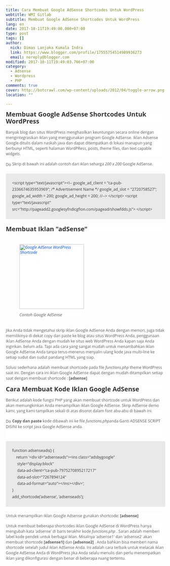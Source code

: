 ```yaml
---
title: Cara Membuat Google AdSense Shortcodes Untuk WordPress
webtitle: WMI Gitlab
subtitle: Membuat Google AdSense Shortcodes Untuk WordPress
lang: en
date: 2017-10-11T19:49:00.000+07:00
type: post
tags: []
author:
  nick: Dimas Lanjaka Kumala Indra
  link: https://www.blogger.com/profile/17555754514989936273
  email: noreply@blogger.com
modified: 2017-10-11T19:49:03.766+07:00
category:
  - Adsense
  - Wordpress
  - PHP
comments: true
cover: http://botcrawl.com/wp-content/uploads/2012/04/toggle-arrow.png
location: ""

---
```


<h3 style="background-color: white; box-sizing: inherit; clear: both; color: #333333; font-family: &quot;Open Sans&quot;, Helvetica, Arial, sans-serif; font-size: 1.25rem; line-height: 1.1; margin-bottom: 0.9375rem; margin-top: 0px; word-break: break-word; word-wrap: break-word;"><span class="notranslate" style="box-sizing: inherit;">Membuat Google AdSense Shortcodes Untuk WordPress</span></h3><div style="background-color: white; box-sizing: inherit; color: #5d5d5d; font-family: &quot;Open Sans&quot;, Helvetica, Arial, sans-serif; font-size: 12.25px; margin-bottom: 0.9375rem; word-break: break-word; word-wrap: break-word;"><span class="notranslate" style="box-sizing: inherit;">Banyak blog dan situs WordPress menghasilkan keuntungan secara online dengan mengintegrasikan iklan yang menggunakan program Google AdSense.</span>&nbsp;<span class="notranslate" style="box-sizing: inherit;">Iklan Adsense Google ditulis dalam naskah java dan dapat ditempatkan di lokasi manapun yang berbunyi HTML, seperti halaman WordPRess, posts, theme files, dan text capable widgets.</span></div><div style="background-color: white; box-sizing: inherit; color: #5d5d5d; font-family: &quot;Open Sans&quot;, Helvetica, Arial, sans-serif; font-size: 12.25px; margin-bottom: 0.9375rem; word-break: break-word; word-wrap: break-word;"><img alt="Down" class="alignnone size-full wp-image-4110" src="http://botcrawl.com/wp-content/uploads/2012/04/toggle-arrow.png" height="10" style="border: 0px; box-sizing: inherit; height: auto; max-width: 100%; vertical-align: middle;" title="toggle-panah" width="17">&nbsp;<span class="notranslate" style="box-sizing: inherit;">Skrip di bawah ini adalah contoh dari iklan seharga&nbsp;<em style="box-sizing: inherit;">200 x 200</em>&nbsp;Google AdSense.</span></div><div style="background-color: white; box-sizing: inherit; color: #5d5d5d; font-family: &quot;Open Sans&quot;, Helvetica, Arial, sans-serif; font-size: 12.25px; margin-bottom: 0.9375rem; word-break: break-word; word-wrap: break-word;"><span class="notranslate" style="box-sizing: inherit;"></span></div><pre style="background-color: #e9e9e9; border-radius: 2px; box-sizing: inherit; color: #373a3c; font-family: &quot;Open Sans&quot;, Helvetica, Arial, sans-serif; font-size: 12.25px; font-stretch: inherit; font-variant-numeric: inherit; line-height: 1.7; margin-bottom: 20px; margin-top: 20px; max-width: 100%; overflow: auto; padding: 20px; white-space: pre-wrap; word-break: break-word; word-wrap: break-word;">&lt;script type="text/javascript"&gt;&lt;!-- google_ad_client = "ca-pub-2336674635953969"; /* Advertisement Name */ google_ad_slot = "2720758527"; google_ad_width = 200; google_ad_height = 200; //--&gt; &lt;/script&gt; &lt;script type="text/javascript" src="http://pageadd2.googlesyfndicgfion.com/pagead/showfdds.js"&gt; &lt;/script&gt;</pre><h3 style="background-color: white; box-sizing: inherit; clear: both; color: #333333; font-family: &quot;Open Sans&quot;, Helvetica, Arial, sans-serif; font-size: 1.25rem; line-height: 1.1; margin-bottom: 0.9375rem; margin-top: 0px; word-break: break-word; word-wrap: break-word;"><span class="notranslate" style="box-sizing: inherit;">Membuat Iklan "adSense"</span></h3><br><figure class="wp-caption alignright" id="attachment_7777" style="background-color: white; box-sizing: inherit; color: #5d5d5d; font-family: &quot;Open Sans&quot;, Helvetica, Arial, sans-serif; font-size: 12.25px; font-style: italic; line-height: 1.35; margin: 5px 0px 15px 3.5em; max-width: 100%; width: 204px;"><a href="https://res.cloudinary.com/dimaslanjaka/image/fetch/http://botcrawl.com/wp-content/uploads/2012/07/Google-AdSense-WordPress-Shortcode.png" style="background-color: transparent; box-sizing: inherit; color: #004ddc; outline: none; text-decoration-line: none; touch-action: manipulation;" rel="noopener noreferer nofollow"><img alt="Google AdSense WordPress Shortcode" class="size-full wp-image-7777" height="204" sizes="(max-width: 204px) 100vw, 204px" src="https://res.cloudinary.com/dimaslanjaka/image/fetch/http://botcrawl.com/wp-content/uploads/2012/07/Google-AdSense-WordPress-Shortcode.png" srcset="http://botcrawl.com/wp-content/uploads/2012/07/Google-AdSense-WordPress-Shortcode.png 204w, https://res.cloudinary.com/dimaslanjaka/image/fetch/http://botcrawl.com/wp-content/uploads/2012/07/Google-AdSense-WordPress-Shortcode-150x150.png 150w" style="border: 0px; box-sizing: inherit; display: block; height: auto; max-width: 100%; vertical-align: middle;" title="Kode Pendek WordPress Google AdSense" width="204"></a><figcaption class="wp-caption-text" style="box-sizing: inherit; font-size: 13px; line-height: 1.35; margin: 10px 0px;"><span class="notranslate" style="box-sizing: inherit;">Contoh Google AdSense</span></figcaption></figure><br><div style="background-color: white; box-sizing: inherit; color: #5d5d5d; font-family: &quot;Open Sans&quot;, Helvetica, Arial, sans-serif; font-size: 12.25px; margin-bottom: 0.9375rem; word-break: break-word; word-wrap: break-word;"><span class="notranslate" style="box-sizing: inherit;">Jika Anda tidak mengetahui skrip iklan Google AdSense Anda dengan memori, juga tidak memilikinya di dekat copy dan paste ke blog atau situs WordPress Anda, penggunaan iklan AdSense Anda dengan mudah ke situs web WordPress Anda kapan saja Anda inginkan. belum ada.</span>&nbsp;<span class="notranslate" style="box-sizing: inherit;">Tapi ada cara yang sangat mudah untuk menambahkan iklan Google AdSense Anda tanpa terus-menerus menyalin ulang kode java multi-line ke setiap sudut dan sudut pandang HTML yang siap.</span></div><div style="background-color: white; box-sizing: inherit; color: #5d5d5d; font-family: &quot;Open Sans&quot;, Helvetica, Arial, sans-serif; font-size: 12.25px; margin-bottom: 0.9375rem; word-break: break-word; word-wrap: break-word;"><span class="notranslate" style="box-sizing: inherit;">Solusi sederhana adalah membuat shortcode pada file&nbsp;<em style="box-sizing: inherit;">functions.php</em>&nbsp;theme WordPress saat ini.</span>&nbsp;<span class="notranslate" style="box-sizing: inherit;">Dengan cara ini iklan Google AdSense dapat dengan mudah ditampilkan setiap saat dengan membuat shortcode :&nbsp;<strong style="box-sizing: inherit;">[adsense]</strong></span></div><h3 style="background-color: white; box-sizing: inherit; clear: both; color: #333333; font-family: &quot;Open Sans&quot;, Helvetica, Arial, sans-serif; font-size: 1.25rem; line-height: 1.1; margin-bottom: 0.9375rem; margin-top: 0px; word-break: break-word; word-wrap: break-word;"><span class="notranslate" style="box-sizing: inherit;">Cara Membuat Kode Iklan Google AdSense</span></h3><div style="background-color: white; box-sizing: inherit; color: #5d5d5d; font-family: &quot;Open Sans&quot;, Helvetica, Arial, sans-serif; font-size: 12.25px; margin-bottom: 0.9375rem; word-break: break-word; word-wrap: break-word;"><span class="notranslate" style="box-sizing: inherit;">Berikut adalah kode fungsi PHP yang akan membuat shortcode untuk WordPress dan akan memungkinkan Anda menampilkan iklan Google AdSense.</span>&nbsp;<span class="notranslate" style="box-sizing: inherit;">Skrip AdSense demo kami, yang kami tampilkan sekali di atas disorot dalam font abu-abu di bawah ini.</span></div><div style="background-color: white; box-sizing: inherit; color: #5d5d5d; font-family: &quot;Open Sans&quot;, Helvetica, Arial, sans-serif; font-size: 12.25px; margin-bottom: 0.9375rem; word-break: break-word; word-wrap: break-word;"><img alt="Down" class="alignnone size-full wp-image-4110" src="http://botcrawl.com/wp-content/uploads/2012/04/toggle-arrow.png" height="10" style="border: 0px; box-sizing: inherit; height: auto; max-width: 100%; vertical-align: middle;" title="toggle-panah" width="17">&nbsp;<span class="notranslate" style="box-sizing: inherit;"><strong style="box-sizing: inherit;">Copy dan paste</strong>&nbsp;kode dibawah ini ke file&nbsp;<em style="box-sizing: inherit;">functions.php</em>anda Ganti ADSENSE SCRIPT DISINI ke script java Google AdSense anda.</span><br><span class="notranslate" style="box-sizing: inherit;"></span><br><pre style="background-color: #e9e9e9; border-radius: 2px; box-sizing: inherit; color: #373a3c; font-family: &quot;Open Sans&quot;, Helvetica, Arial, sans-serif; font-stretch: inherit; font-variant-numeric: inherit; line-height: 1.7; margin-bottom: 20px; margin-top: 20px; max-width: 100%; overflow: auto; padding: 20px; white-space: pre-wrap; word-break: break-word; word-wrap: break-word;">function adsenseads() {<br>    return '&lt;div id="adsenseads"&gt;&lt;ins class="adsbygoogle"<br>     style="display:block"<br>     data-ad-client="ca-pub-7975270895217217"<br>     data-ad-slot="7267894124"<br>     data-ad-format="auto"&gt;&lt;/ins&gt;&lt;/div&gt;';<br>}<br>add_shortcode('adsense', 'adsenseads');</pre></div><div style="background-color: white; box-sizing: inherit; color: #5d5d5d; font-family: &quot;Open Sans&quot;, Helvetica, Arial, sans-serif; font-size: 12.25px; margin-bottom: 0.9375rem; word-break: break-word; word-wrap: break-word;"><span class="notranslate" style="box-sizing: inherit;">Untuk menampilkan iklan Google Adsense gunakan shortcode:&nbsp;<strong style="box-sizing: inherit;">[adsense]</strong></span></div><div style="background-color: white; box-sizing: inherit; color: #5d5d5d; font-family: &quot;Open Sans&quot;, Helvetica, Arial, sans-serif; font-size: 12.25px; margin-bottom: 0.9375rem; word-break: break-word; word-wrap: break-word;"><span class="notranslate" style="box-sizing: inherit;">Untuk membuat beberapa shortcodes iklan Google AdSense di WordPress hanya mengubah kata 'adsense' di baris terakhir kode&nbsp;<em style="box-sizing: inherit;">functions.php</em>&nbsp;.</span>&nbsp;<span class="notranslate" style="box-sizing: inherit;">Saran adalah memberi label kode pendek untuk berbagai iklan.</span>&nbsp;<span class="notranslate" style="box-sizing: inherit;">Misalnya 'adsense1' dan 'adsense2' akan membuat shortcode&nbsp;<strong style="box-sizing: inherit;">[adsense1]</strong>&nbsp;dan&nbsp;<strong style="box-sizing: inherit;">[adsense2]</strong>&nbsp;.</span>&nbsp;<span class="notranslate" style="box-sizing: inherit;">Anda bahkan bisa memberi nama shortcode setelah judul iklan AdSense Anda.</span>&nbsp;<span class="notranslate" style="box-sizing: inherit;">Ini adalah cara terbaik untuk melacak iklan Google AdSense Anda di WordPress jika Anda selalu menulis dan perlu menempatkan iklan yang dikonfigurasi dengan benar di beberapa ruang tertentu.</span></div>